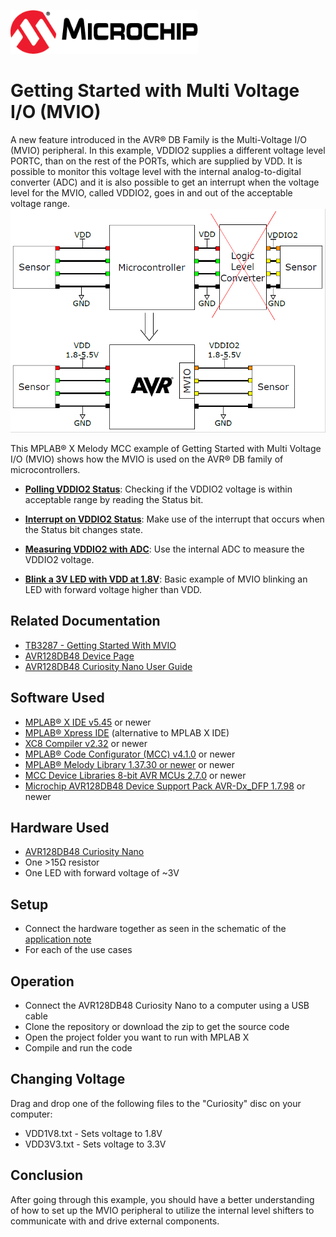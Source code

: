 <a href="https://www.microchip.com" rel="nofollow"><img src="images/microchip.png" alt="MCHP" width="300"/></a>

# Getting Started with Multi Voltage I/O (MVIO)

A new feature introduced in the AVR® DB Family is the Multi-Voltage I/O (MVIO) peripheral. In this example, VDDIO2 supplies a different voltage level PORTC, than on the rest of the PORTs, which are supplied by VDD. It is possible to monitor this voltage level with the internal analog-to-digital converter (ADC) and it is also possible to get an interrupt when the voltage level for the MVIO, called VDDIO2, goes in and out of the acceptable voltage range.
<a><img src="images/overview.png" alt="overview" width="800"/></a>

This MPLAB® X Melody MCC example of Getting Started with Multi Voltage I/O (MVIO) shows how the MVIO is used on the AVR® DB family of microcontrollers.


* [**Polling VDDIO2 Status**](reading-the-status-bit.X/):
  Checking if the VDDIO2 voltage is within acceptable range by reading the Status bit.
  
* [**Interrupt on VDDIO2 Status**](interrupt-on-vddio2-status.X/):
  Make use of the interrupt that occurs when the Status bit changes state.

* [**Measuring VDDIO2 with ADC**](measuring-vddio2.X/):
  Use the internal ADC to measure the VDDIO2 voltage.

* [**Blink a 3V LED with VDD at 1.8V**](blinking-a-3v0-led-with-vdd-at-1v8.X):
  Basic example of MVIO blinking an LED with forward voltage higher than VDD.


## Related Documentation

* [TB3287 - Getting Started With MVIO](https://microchip.com/DS90003287) 
* [AVR128DB48 Device Page](https://www.microchip.com/wwwproducts/en/AVR128DB48)
* [AVR128DB48 Curiosity Nano User Guide](https://www.microchip.com/DS50003037)


## Software Used
- [MPLAB® X IDE v5.45](https://www.microchip.com/mplab/mplab-x-ide) or newer
- [MPLAB® Xpress IDE](https://www.microchip.com/xpress) (alternative to MPLAB X IDE)
- [XC8 Compiler v2.32](https://www.microchip.com/mplab/compilers) or newer
- [MPLAB® Code Configurator (MCC) v4.1.0](https://www.microchip.com/mplab/mplab-code-configurator) or newer
- [MPLAB® Melody Library 1.37.30 or newer](https://www.microchip.com/mplab/mplab-code-configurator) or newer
- [MCC Device Libraries 8-bit AVR MCUs 2.7.0](https://www.microchip.com/mplab/mplab-code-configurator) or newer
- [Microchip AVR128DB48 Device Support Pack AVR-Dx_DFP 1.7.98](https://packs.download.microchip.com/) or newer
## Hardware Used

* [AVR128DB48 Curiosity Nano](https://www.microchip.com/DevelopmentTools/ProductDetails/PartNO/EV35L43A)
* One >15Ω resistor
* One LED with forward voltage of ~3V

## Setup

* Connect the hardware together as seen in the schematic of the [application note](https://microchip.com/DS90003287)
* For each of the use cases

## Operation
* Connect the AVR128DB48 Curiosity Nano to a computer using a USB cable
* Clone the repository or download the zip to get the source code
* Open the project folder you want to run with MPLAB X
* Compile and run the code


## Changing Voltage
Drag and drop one of the following files to the "Curiosity" disc on your computer:
* VDD1V8.txt - Sets voltage to 1.8V
* VDD3V3.txt - Sets voltage to 3.3V

## Conclusion
After going through this example, you should have a better understanding of how to set up the MVIO peripheral to utilize the internal level shifters to communicate with and drive external components.  
